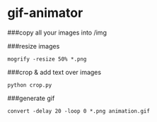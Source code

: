# gif-animator

###copy all your images into /img

###resize images
<pre><code>mogrify -resize 50% *.png
</code></pre>

###crop & add text over images
<pre><code>python crop.py
</code></pre>

###generate gif
<pre><code>convert -delay 20 -loop 0 *.png animation.gif
</code></pre>

